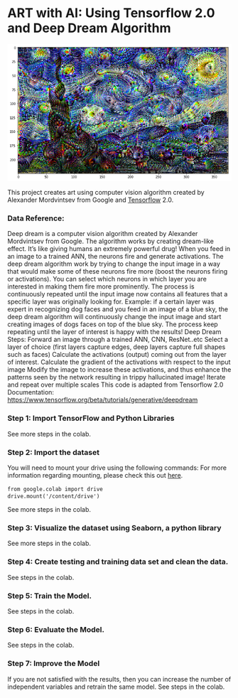 # ART with AI: Using Tensorflow 2.0 and Deep Dream Algorithm
![starrynight](starrynight-final.png)

This project creates art using computer vision algorithm created by Alexander Mordvintsev from Google and [Tensorflow](https://www.tensorflow.org) 2.0. 

### Data Reference:

Deep dream is a computer vision algorithm created by Alexander Mordvintsev from Google.
The algorithm works by creating dream-like effect. It’s like giving humans an extremely powerful drug!
When you feed in an image to a trained ANN, the neurons fire and generate activations. The deep dream algorithm work by trying to change the input image in a way that would make some of these neurons fire more (boost the neurons firing or activations).
You can select which neurons in which layer you are interested in making them fire more prominently.
The process is continuously repeated until the input image now contains all features that a specific layer was originally looking for.
Example: if a certain layer was expert in recognizing dog faces and you feed in an image of a blue sky, the deep dream algorithm will continuously change the input image and start creating images of dogs faces on top of the blue sky. The process keep repeating until the layer of interest is happy with the results!
Deep Dream Steps:
Forward an image through a trained ANN, CNN, ResNet..etc
Select a layer of choice (first layers capture edges, deep layers capture full shapes such as faces)
Calculate the activations (output) coming out from the layer of interest.
Calculate the gradient of the activations with respect to the input image
Modify the image to increase these activations, and thus enhance the patterns seen by the network resulting in trippy hallucinated image!
Iterate and repeat over multiple scales
This code is adapted from Tensorflow 2.0 Documentation: https://www.tensorflow.org/beta/tutorials/generative/deepdream


### Step 1: Import TensorFlow and Python Libraries


See more steps in the colab.


### Step 2: Import the dataset

You will need to mount your drive using the following commands:
For more information regarding mounting, please check this out [here](https://stackoverflow.com/questions/46986398/import-data-into-google-colaboratory).


```
from google.colab import drive
drive.mount('/content/drive')
```

See more steps in the colab.



### Step 3: Visualize the dataset using Seaborn, a python library
See more steps in the colab.

### Step 4: Create testing and training data set and clean the data. 
See steps in the colab.

### Step 5: Train the Model. 
See steps in the colab.

### Step 6: Evaluate the Model. 
See steps in the colab.

### Step 7: Improve the Model
If you are not satisfied with the results, then you can increase the number of independent variables and retrain the same model. See steps in the colab.
